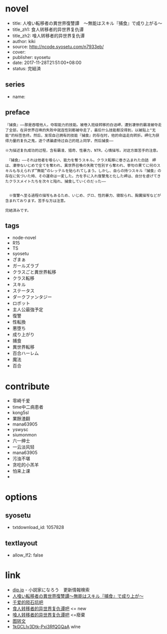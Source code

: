 # novel

- title: 人喰い転移者の異世界復讐譚　～無能はスキル『捕食』で成り上がる～
- title_zh1: 食人转移者的异世界复仇谭
- title_zh2: 喰人转移者的异世界复仇谭
- author: kiki
- source: http://ncode.syosetu.com/n7933eb/
- cover:
- publisher: syosetu
- date: 2017-11-28T21:51:00+08:00
- status: 完結済

## series

- name:

## preface


```
『捕食』――那是吞噬他人，夺取能力的技能。被卷入班级转移的白诘岬，遭到凄惨的霸凌被夺走了全部，在异世界召唤的失败中就连性别都被夺走了，最后什么技能都没得到，以被贴上"无能"的标签告终。然后，发现自己拥有的技能『捕食』的存在时，他的命运走向转折。岬化为获得力量的复仇之鬼，逐个诱骗虐待过自己的班上同学，然后捕食――

※为描述复仇成功的过程，含有霸凌、猎奇、性暴力，NTR，心情描写。对这方面苦手的注意。

　『捕食』――それは他者を喰らい、能力を奪うスキル。クラス転移に巻き込まれた白詰　岬は、凄惨ないじめで全てを奪われ、異世界召喚の失敗で性別すら奪われ、挙句の果てに何のスキルも与えられず”無能”のレッテルを貼られてしまう。しかし、自らの持つスキル『捕食』の存在に気づいた時、その運命は一変した。力を手に入れ復讐鬼と化した岬は、自分を虐げてきたクラスメイトたちを次々と陥れ、捕食していくのだった――


　※復讐へ至る過程の描写もあるため、いじめ、グロ、性的暴力、寝取られ、胸糞描写などが含まれております。苦手な方は注意。

完結済みです。
```

## tags

- node-novel
- R15
- TS
- syosetu
- ざまぁ
- ガールズラブ
- クラスごと異世界転移
- クラス転移
- スキル
- ステータス
- ダークファンタジー
- ロボット
- 主人公最強予定
- 復讐
- 性転換
- 悪堕ち
- 成り上がり
- 捕食
- 異世界転移
- 百合ハーレム
- 魔法
- 百合

# contribute

- 零崎千爱
- time中二病患者
- kong5sl
- 業餘渣翻
- mana63905
- yswysc
- siumonmon
- 六一绅士
- 一云淡风轻
- mana63905
- 污浊不堪
- 贪吃的小羔羊
- 怕来上课
- 

# options

## syosetu

- txtdownload_id: 1057828

## textlayout

- allow_lf2: false

# link

- [dip.jp](https://narou.dip.jp/search.php?text=n7933eb&novel=all&genre=all&new_genre=all&length=0&down=0&up=100) - 小説家になろう　更新情報検索
- [人喰い転移者の異世界復讐譚～無能はスキル『捕食』で成り上が～](https://tieba.baidu.com/p/5322052155 "人喰い転移者の異世界復讐譚～無能はスキル『捕食』で成り上が～")
- [千爱的陨石坑吧](https://tieba.baidu.com/f?kw=%E5%8D%83%E7%88%B1%E7%9A%84%E9%99%A8%E7%9F%B3%E5%9D%91&ie=utf-8&tp=0 "千爱的陨石坑")
- [食人转移者的异世界复仇谭吧](https://tieba.baidu.com/f?kw=%E9%A3%9F%E4%BA%BA%E8%BD%AC%E7%A7%BB%E8%80%85%E7%9A%84%E5%BC%82%E4%B8%96%E7%95%8C%E5%A4%8D%E4%BB%87%E8%B0%AD&ie=utf-8&tp=0 "食人转移者的异世界复仇谭") <= new
- [喰人转移者的异世界复仇谭吧](https://tieba.baidu.com/f?kw=%E5%96%B0%E4%BA%BA%E8%BD%AC%E7%A7%BB%E8%80%85%E7%9A%84%E5%BC%82%E4%B8%96%E7%95%8C%E5%A4%8D%E4%BB%87%E8%B0%AD&ie=utf-8 "喰人转移者的异世界复仇谭") <=廢棄
- [图转文](https://mega.nz/#F!hSpEULqA!Fo2HF_TjZFtDnLPb7yx0gQ)
- [1kGCLIv3Dtk-Pxi3RfQGQaA](https://pan.baidu.com/s/1kGCLIv3Dtk-Pxi3RfQGQaA) wlne
